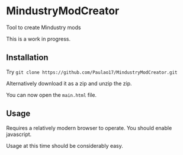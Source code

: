 # MindustryModCreator
Tool to create Mindustry mods

This is a work in progress.

## Installation
Try `git clone https://github.com/Paulao17/MindustryModCreator.git`

Alternatively download it as a zip and unzip the zip.

You can now open the `main.html` file.

## Usage
Requires a relatively modern browser to operate. You should enable javascript.

Usage at this time should be considerably easy.
